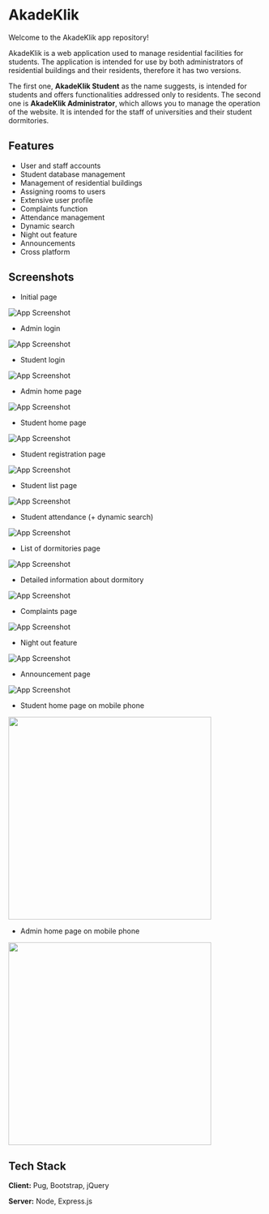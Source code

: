 # AkadeKlik

Welcome to the AkadeKlik app repository!

AkadeKlik is a web application used to manage residential facilities for students. The application is intended for use by both administrators of residential buildings and their residents, therefore it has two versions.

The first one, **AkadeKlik Student** as the name suggests, is intended for students and offers functionalities addressed only to residents. The second one is **AkadeKlik Administrator**, which allows you to manage the operation of the website. It is intended for the staff of universities and their student dormitories.

## Features

- User and staff accounts
- Student database management
- Management of residential buildings
- Assigning rooms to users
- Extensive user profile
- Complaints function
- Attendance management
- Dynamic search
- Night out feature
- Announcements
- Cross platform

## Screenshots

- Initial page

![App Screenshot](https://i.imgur.com/yEVNL3I.png)

- Admin login

![App Screenshot](https://i.imgur.com/S1iPOGt.png)

- Student login

![App Screenshot](https://i.imgur.com/ycTlz14.png)

- Admin home page

![App Screenshot](https://i.imgur.com/0RYHCAy.png)

- Student home page

![App Screenshot](https://i.imgur.com/7m0SVQN.png)

- Student registration page

![App Screenshot](https://i.imgur.com/8O2r9qo.png)

- Student list page

![App Screenshot](https://i.imgur.com/St8DBkq.png)

- Student attendance (+ dynamic search)

![App Screenshot](https://i.imgur.com/zYhGC92.png)

- List of dormitories page

![App Screenshot](https://i.imgur.com/FSZ721Q.png)

- Detailed information about dormitory

![App Screenshot](https://i.imgur.com/QELwZ5w.png)

- Complaints page

![App Screenshot](https://i.imgur.com/VZTE0WQ.png)

- Night out feature

![App Screenshot](https://i.imgur.com/F8CahUt.png)

- Announcement page

![App Screenshot](https://i.imgur.com/1gcZtsk.png)

- Student home page on mobile phone
<img src="https://i.imgur.com/qYI83NL.jpg" height="400" />

- Admin home page on mobile phone
<img src="https://i.imgur.com/bLAN2IK.jpg" height="400" />

## Tech Stack

**Client:** Pug, Bootstrap, jQuery

**Server:** Node, Express.js
